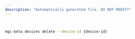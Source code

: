 ```yaml
---
description: "Automatically generated file. DO NOT MODIFY"
---
```


```bash


mgc-beta devices delete --device-id {device-id}

```